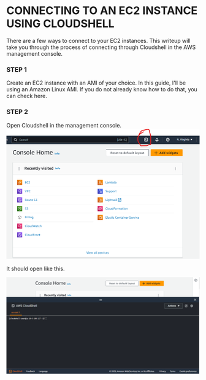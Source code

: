 # CONNECTING TO AN EC2 INSTANCE USING CLOUDSHELL


There are a few ways to connect to your EC2 instances. This writeup will take you through the process of connecting through Cloudshell in the AWS management console.

### STEP 1
Create an EC2 instance with an AMI of your choice. In this guide, I'll be using an Amazon Linux AMI. If you do not already know how to do that, you can check here.

### STEP 2
Open Cloudshell in the management console.
![Image Alt Text](Images\Cloudshell-1.png)

It should open like this.

![Image Alt Text](Images\Cloudshell-open.png)